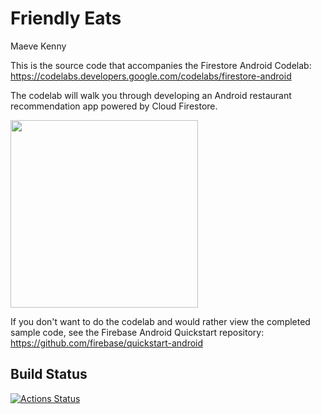 # Friendly Eats
Maeve Kenny


This is the source code that accompanies the Firestore Android Codelab:
https://codelabs.developers.google.com/codelabs/firestore-android

The codelab will walk you through developing an Android restaurant recommendation
app powered by Cloud Firestore.

<img src="docs/home.png" width="300"/>

If you don't want to do the codelab and would rather view the completed
sample code, see the Firebase Android Quickstart repository:
https://github.com/firebase/quickstart-android

## Build Status

[![Actions Status][gh-actions-badge]][gh-actions]

[gh-actions]: https://github.com/firebase/friendlyeats-android/actions
[gh-actions-badge]: https://github.com/firebase/friendlyeats-android/workflows/Android%20CI/badge.svg
